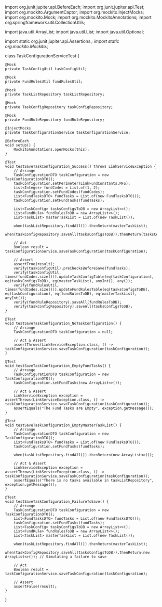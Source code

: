 import org.junit.jupiter.api.BeforeEach;
import org.junit.jupiter.api.Test;
import org.mockito.ArgumentCaptor;
import org.mockito.InjectMocks;
import org.mockito.Mock;
import org.mockito.MockitoAnnotations;
import org.springframework.util.CollectionUtils;

import java.util.ArrayList;
import java.util.List;
import java.util.Optional;

import static org.junit.jupiter.api.Assertions.*;
import static org.mockito.Mockito.*;

class TaskConfigurationServiceTest {

    @Mock
    private TaskConfigUtil taskConfigUtil;

    @Mock
    private FundRulesUtil fundRulesUtil;

    @Mock
    private TaskListRepository taskListRepository;

    @Mock
    private TaskConfigRepository taskConfigRepository;

    @Mock
    private FundRuleRepository fundRuleRepository;

    @InjectMocks
    private TaskConfigurationService taskConfigurationService;

    @BeforeEach
    void setUp() {
        MockitoAnnotations.openMocks(this);
    }

    @Test
    void testSaveTaskConfiguration_Success() throws LinkServiceException {
        // Arrange
        TaskConfigurationDTO taskConfiguration = new TaskConfigurationDTO();
        taskConfiguration.setPerimeter(LinkFundConstants.MFS);
        List<Integer> fundCodes = List.of(1, 2);
        taskConfiguration.setFundCodes(fundCodes);
        List<FundTasksDTO> fundTasks = List.of(new FundTasksDTO());
        taskConfiguration.setFundTasks(fundTasks);

        List<TaskConfig> tasksConfigsToDB = new ArrayList<>();
        List<FundRule> fundRulesToDB = new ArrayList<>();
        List<TaskList> masterTaskList = List.of(new TaskList());

        when(taskListRepository.findAll()).thenReturn(masterTaskList);
        when(taskConfigRepository.saveAll(tasksConfigsToDB)).thenReturn(tasksConfigsToDB);

        // Act
        Boolean result = taskConfigurationService.saveTaskConfiguration(taskConfiguration);

        // Assert
        assertTrue(result);
        verify(taskConfigUtil).preChecksBeforeSave(fundTasks);
        verify(taskConfigUtil, times(fundCodes.size())).updateTaskConfigTable(eq(taskConfiguration), eq(tasksConfigsToDB), eq(masterTaskList), anyInt(), any());
        verify(fundRulesUtil, times(fundCodes.size())).updateFundRulesTable(eq(tasksConfigsToDB), eq(taskConfiguration), eq(fundRulesToDB), eq(masterTaskList), anyInt());
        verify(fundRuleRepository).saveAll(fundRulesToDB);
        verify(taskConfigRepository).saveAll(tasksConfigsToDB);
    }

    @Test
    void testSaveTaskConfiguration_NoTaskConfiguration() {
        // Arrange
        TaskConfigurationDTO taskConfiguration = null;

        // Act & Assert
        assertThrows(LinkServiceException.class, () -> taskConfigurationService.saveTaskConfiguration(taskConfiguration));
    }

    @Test
    void testSaveTaskConfiguration_EmptyFundTasks() {
        // Arrange
        TaskConfigurationDTO taskConfiguration = new TaskConfigurationDTO();
        taskConfiguration.setFundTasks(new ArrayList<>());

        // Act & Assert
        LinkServiceException exception = assertThrows(LinkServiceException.class, () -> taskConfigurationService.saveTaskConfiguration(taskConfiguration));
        assertEquals("The Fund Tasks are Empty", exception.getMessage());
    }

    @Test
    void testSaveTaskConfiguration_EmptyMasterTaskList() {
        // Arrange
        TaskConfigurationDTO taskConfiguration = new TaskConfigurationDTO();
        List<FundTasksDTO> fundTasks = List.of(new FundTasksDTO());
        taskConfiguration.setFundTasks(fundTasks);

        when(taskListRepository.findAll()).thenReturn(new ArrayList<>());

        // Act & Assert
        LinkServiceException exception = assertThrows(LinkServiceException.class, () -> taskConfigurationService.saveTaskConfiguration(taskConfiguration));
        assertEquals("There is no tasks available in taskListRepository", exception.getMessage());
    }

    @Test
    void testSaveTaskConfiguration_FailureToSave() {
        // Arrange
        TaskConfigurationDTO taskConfiguration = new TaskConfigurationDTO();
        List<FundTasksDTO> fundTasks = List.of(new FundTasksDTO());
        taskConfiguration.setFundTasks(fundTasks);
        List<TaskConfig> tasksConfigsToDB = new ArrayList<>();
        List<FundRule> fundRulesToDB = new ArrayList<>();
        List<TaskList> masterTaskList = List.of(new TaskList());

        when(taskListRepository.findAll()).thenReturn(masterTaskList);
        when(taskConfigRepository.saveAll(tasksConfigsToDB)).thenReturn(new ArrayList<>()); // Simulating a failure to save

        // Act
        Boolean result = taskConfigurationService.saveTaskConfiguration(taskConfiguration);

        // Assert
        assertFalse(result);
    }
}